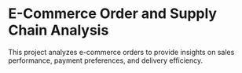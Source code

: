 # E-Commerce Order and Supply Chain Analysis
This project analyzes e-commerce orders to provide insights on sales performance, payment preferences, and delivery efficiency.
